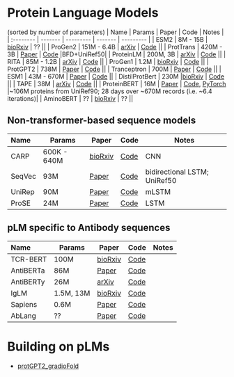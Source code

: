 # Protein Language Models
(sorted by number of parameters)
| Name | Params | Paper | Code | Notes |
| :-------- | -------  | --------- | ------- | --------- |
| ESM2 | 8M - 15B | [bioRxiv](https://www.biorxiv.org/content/10.1101/2022.07.20.500902v1) | ?? ||
| ProGen2 | 151M - 6.4B | [arXiv](https://arxiv.org/abs/2206.13517) | [Code](https://github.com/salesforce/progen/tree/main/progen2) ||
| ProtTrans | 420M - 3B | [Paper](https://ieeexplore.ieee.org/document/9477085/) | [Code](https://github.com/agemagician/ProtTrans) |BFD+UniRef50|
| ProteinLM | 200M, 3B | [arXiv](https://arxiv.org/abs/2108.07435) | [Code](https://github.com/THUDM/ProteinLM) ||
| RITA | 85M - 1.2B | [arXiv](https://arxiv.org/abs/2205.05789) | [Code](https://github.com/lightonai/RITA) ||
| ProGen1 | 1.2M | [bioRxiv](https://www.biorxiv.org/content/10.1101/2020.03.07.982272v2) | [Code](https://github.com/salesforce/progen) ||
| ProtGPT2 | 738M | [Paper](https://www.nature.com/articles/s41467-022-32007-7) | [Code](https://huggingface.co/nferruz/ProtGPT2) ||
| Tranceptron | 700M | [Paper](https://proceedings.mlr.press/v162/notin22a.html) | [Code](https://github.com/OATML-Markslab/Tranception) ||
| ESM1 | 43M - 670M | [Paper](https://www.pnas.org/doi/10.1073/pnas.2016239118) | [Code](https://github.com/facebookresearch/esm) ||
| DistilProtBert | 230M |[bioRxiv](https://www.biorxiv.org/content/early/2022/05/10/2022.05.09.491157) | [Code](https://github.com/yarongef/DistilProtBert) ||
| TAPE | 38M | [arXiv](https://arxiv.org/abs/1906.08230) | [Code](https://github.com/songlab-cal/tape) ||
| ProteinBERT | 16M | [Paper](https://doi.org/10.1093/bioinformatics/btac020) | [Code](https://github.com/nadavbra/protein_bert), [PyTorch](https://github.com/lucidrains/protein-bert-pytorch) |~106M proteins from UniRef90; 28 days over ~670M records (i.e. ~6.4 iterations)|
| AminoBERT | ?? | [bioRxiv](https://www.biorxiv.org/content/10.1101/2021.08.02.454840v1) |  ?? ||

## Non-transformer-based sequence models
| Name | Params | Paper | Code | Notes |
| :-------- | -------  | --------- | ------- | --------- |
| CARP | 600K - 640M  | [bioRxiv](https://www.biorxiv.org/content/10.1101/2022.05.19.492714v2) | [Code](https://github.com/microsoft/protein-sequence-models)| CNN |
| SeqVec | 93M | [Paper](https://bmcbioinformatics.biomedcentral.com/articles/10.1186/s12859-019-3220-8) | [Code](https://github.com/mheinzinger/SeqVec)| bidirectional LSTM; UniRef50 |
| UniRep | 90M | [Paper](https://www.nature.com/articles/s41592-019-0598-1)| [Code](https://github.com/churchlab/UniRep)| mLSTM |
| ProSE | 24M | [Paper](https://www.sciencedirect.com/science/article/pii/S2405471221002039) | [Code](https://github.com/tbepler/prose) | LSTM |

## pLM specific to Antibody sequences
| Name | Params | Paper | Code | Notes |
| :-------- | -------  | --------- | ------- | --------- |
| TCR-BERT | 100M | [bioRxiv](https://www.biorxiv.org/content/10.1101/2021.11.18.469186v1) |[Code](https://github.com/wukevin/tcr-bert)||
| AntiBERTa | 86M | [Paper](https://www.sciencedirect.com/science/article/pii/S2666389922001052) | [Code](https://github.com/alchemab/antiberta) ||
| AntiBERTy | 26M | [arXiv](https://arxiv.org/abs/2112.07782) | [Code](https://pypi.org/project/antiberty) ||
| IgLM |1.5M, 13M| [bioRxiv](https://www.biorxiv.org/content/10.1101/2021.12.13.472419v1.full) | [Code](https://github.com/Graylab/IgLM) ||
| Sapiens | 0.6M | [Paper](https://www.tandfonline.com/doi/full/10.1080/19420862.2021.2020203) | [Code](https://github.com/Merck/BioPhi) ||
| AbLang | ?? | [Paper](https://academic.oup.com/bioinformaticsadvances/article/2/1/vbac046/6609807) | [Code](https://github.com/oxpig/AbLang) ||

# Building on pLMs
- [protGPT2_gradioFold](https://huggingface.co/spaces/Gradio-Blocks/protGPT2_gradioFold) 
